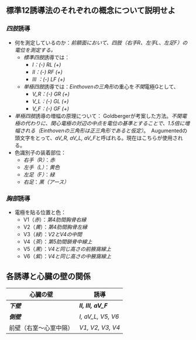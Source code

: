 ## 標準12誘導法のそれぞれの概念について説明せよ

### *四肢*誘導
- 何を測定しているのか：*前額面において、四肢（右手R、左手L、左足F）の電位を測定する。*
	- *標準四肢*誘導では：
		- *I：(-) RL (+)*
		- *II：(-) RF (+)*
		- *III ：(-) LF (+)*
	- *単極四肢*誘導では：*Einthovenの三角形*の重心を*不関*電極Gとして、
		- *V_R：(-) GR (+)*
		- *V_L：(-) GL (+)*
		- *V_F：(-) GF (+)*
- *単極四肢*誘導の増幅の原理について：
	Goldbergerが考案した方法。*不関電極の代わりに、関心電極の対辺の中点を電位の基準とすることで、1.5倍に増幅される（Einthovenの三角形は正三角形であると仮定）*。　Augumentedの頭文字をとって、*aV_R, aV_L, aV_F*と呼ばれる。現在はこちらが使用される。
- 色識別子の装着部位：
	- *右手（R）*：*赤*
	- *左手（L）*：*黄色*
	- *左足（F）*：*緑*
	- *右足*：*黒（アース）*
### *胸部*誘導
- 電極を貼る位置と色：
	- V1（*赤*）：*第4肋間胸骨右縁*
	- V2（*黄*）：*第4肋間胸骨左縁*
	- V3（*緑*）：*V2とV4の中間*
	- V4（*茶*）：*第5肋間鎖骨中線上*
	- V5（*黒*）：*V4と同じ高さの前腋窩線上*
	- V6（*紫*）：*V4と同じ高さの中腋窩線上*


## 各誘導と心臓の壁の関係

| 心臓の壁        | 誘導                   |
| ----------- | -------------------- |
| ***下壁***    | ***II, III, aV_F***  |
| ***側壁***    | *I, aV_L, V5, V6*    |
| 前壁（右室～心室中隔） | *V1, V2, V3, V4*<br> |



